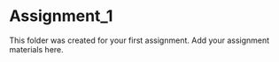 # Assignment_1

This folder was created for your first assignment. Add your assignment materials here.